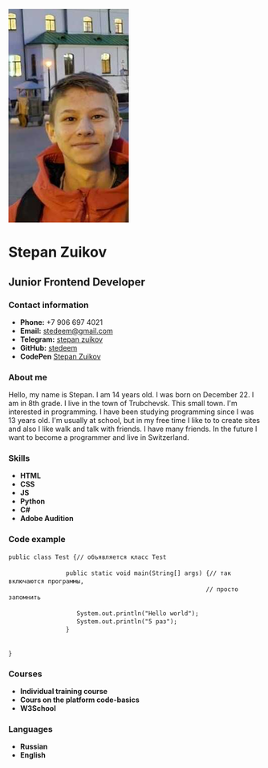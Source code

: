 ![photo](img/my_photo.jpg "my photo")

# Stepan Zuikov

## Junior Frontend Developer
### Contact information
* **Phone:** +7 906 697 4021
* **Email:** stedeem@gmail.com
* **Telegram:** [stepan zuikov](https://t.me/StepFluffy)
* **GitHub:** [stedeem](https://github.com/stedeem)
* **CodePen** [Stepan Zuikov](https://codepen.io/nqwkhrsb-the-vuer)

### About me
Hello, my name is Stepan. I am 14 years old. I was born on December 22. I am in 8th grade. I live in the town of Trubchevsk. This small town.
I'm interested in programming. I have been studying programming since I was 13 years old. I'm usually at school, but in my free time I like to to create sites and also I like walk and talk with friends. I have many friends.
In the future I want to become a programmer and live in Switzerland.

### Skills
* **HTML**
* **CSS**
* **JS**
* **Python**
* **C#**
* **Adobe Audition**

### Code example
```
public class Test {// объявляется класс Test
 
                public static void main(String[] args) {// так включаются программы,
                                                       // просто запомнить
              
                   System.out.println("Hello world");
                   System.out.println("5 раз");
                }
            

}
```
### Courses
* **Individual training course**
* **Cours on the platform code-basics**
* **W3School**

### Languages
* **Russian**
* **English**